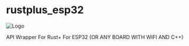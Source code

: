 # rustplus_esp32  
![Logo]([https://raw.githubusercontent.com/Fakemayham084/rustplus_esp32/main/logo.png](https://github.com/Fakemayham084/rustplus_esp32/blob/main/rustpluslogo.png))  

API Wrapper For Rust+ For ESP32 (OR ANY BOARD WITH WIFI AND C++)  

